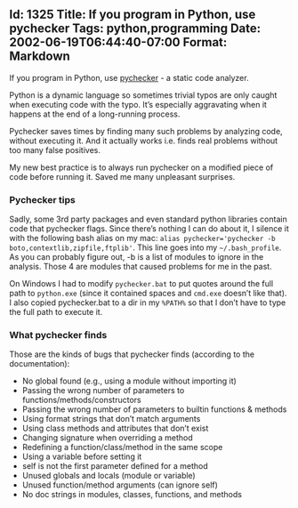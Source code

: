 Id: 1325
Title: If you program in Python, use pychecker
Tags: python,programming
Date: 2002-06-19T06:44:40-07:00
Format: Markdown
--------------
If you program in Python, use [pychecker][] - a static code analyzer.

Python is a dynamic language so sometimes trivial typos are only caught
when executing code with the typo. It’s especially aggravating when it
happens at the end of a long-running process.

Pychecker saves times by finding many such problems by analyzing code,
without executing it. And it actually works i.e. finds real problems
without too many false positives.

My new best practice is to always run pychecker on a modified piece of
code before running it. Saved me many unpleasant surprises.

### Pychecker tips

Sadly, some 3rd party packages and even standard python libraries
contain code that pychecker flags. Since there’s nothing I can do about
it, I silence it with the following bash alias on my mac:
`alias pychecker='pychecker -b boto,contextlib,zipfile,ftplib'`. This
line goes into my `~/.bash_profile`. As you can probably figure out, -b
is a list of modules to ignore in the analysis. Those 4 are modules that
caused problems for me in the past.

On Windows I had to modify `pychecker.bat` to put quotes around the full
path to `python.exe` (since it contained spaces and `cmd.exe` doesn’t
like that). I also copied pychecker.bat to a dir in my `%PATH%` so that
I don’t have to type the full path to execute it.

### What pychecker finds

Those are the kinds of bugs that pychecker finds (according to the
documentation):

-   No global found (e.g., using a module without importing it)
-   Passing the wrong number of parameters to
    functions/methods/constructors
-   Passing the wrong number of parameters to builtin functions &
    methods
-   Using format strings that don’t match arguments
-   Using class methods and attributes that don’t exist
-   Changing signature when overriding a method
-   Redefining a function/class/method in the same scope
-   Using a variable before setting it
-   self is not the first parameter defined for a method
-   Unused globals and locals (module or variable)
-   Unused function/method arguments (can ignore self)
-   No doc strings in modules, classes, functions, and methods

  [pychecker]: http://pychecker.sourceforge.net/
